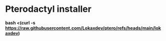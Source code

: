 # Pterodactyl installer

**bash <(curl -s https://raw.githubusercontent.com/Lokaxdev/ptero/refs/heads/main/lokaxdev)**

